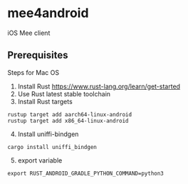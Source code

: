# mee4android
iOS Mee client

## Prerequisites

Steps for Mac OS
1) Install Rust https://www.rust-lang.org/learn/get-started
2) Use Rust latest stable toolchain
3) Install Rust targets
```
rustup target add aarch64-linux-android
rustup target add x86_64-linux-android
```
4) Install uniffi-bindgen
```
cargo install uniffi_bindgen
```
5) export variable
```
export RUST_ANDROID_GRADLE_PYTHON_COMMAND=python3
```

